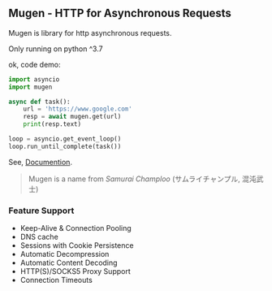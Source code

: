 ## Mugen - HTTP for Asynchronous Requests

Mugen is library for http asynchronous requests.

Only running on python ^3.7

ok, code demo:

```python
import asyncio
import mugen

async def task():
    url = 'https://www.google.com'
    resp = await mugen.get(url)
    print(resp.text)

loop = asyncio.get_event_loop()
loop.run_until_complete(task())
```

See, [Documention](https://peterding.github.io/mugen-docs/).

> Mugen is a name from _Samurai Champloo_ (サムライチャンプル, 混沌武士)

### Feature Support

- Keep-Alive & Connection Pooling
- DNS cache
- Sessions with Cookie Persistence
- Automatic Decompression
- Automatic Content Decoding
- HTTP(S)/SOCKS5 Proxy Support
- Connection Timeouts
